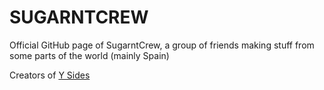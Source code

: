 # SUGARNTCREW

Official GitHub page of SugarntCrew, a group of friends making stuff from some parts of the world (mainly Spain)

Creators of [Y Sides](https://gamebanana.com/mods/586813)
